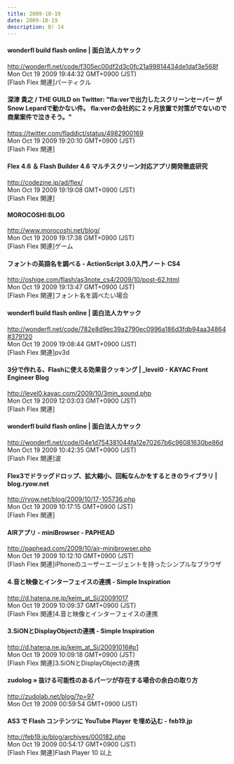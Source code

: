 ```yaml
---
title: 2009-10-19
date: 2009-10-19
description: B! 14
---
```


#### wonderfl build flash online | 面白法人カヤック
http://wonderfl.net/code/f305ec00df2d3c0fc21a99814434de1daf3e568f<br>
Mon Oct 19 2009 19:44:32 GMT+0900 (JST)<br>
[Flash Flex 関連]パーティクル


#### 深津 貴之 / THE GUILD on Twitter: "fla:verで出力したスクリーンセーバー が Snow Lepardで動かない件。 fla:verの会社的に２ヶ月放置で対策がでないので商業案件で泣きそう。"
https://twitter.com/fladdict/status/4982900169<br>
Mon Oct 19 2009 19:20:10 GMT+0900 (JST)<br>
[Flash Flex 関連]


#### Flex 4.6 ＆ Flash Builder 4.6 マルチスクリーン対応アプリ開発徹底研究
http://codezine.jp/ad/flex/<br>
Mon Oct 19 2009 19:19:08 GMT+0900 (JST)<br>
[Flash Flex 関連]


#### MOROCOSHI:BLOG
http://www.morocoshi.net/blog/<br>
Mon Oct 19 2009 19:17:38 GMT+0900 (JST)<br>
[Flash Flex 関連]ゲーム


#### フォントの英語名を調べる - ActionScript 3.0入門ノート CS4
http://oshige.com/flash/as3note_cs4/2009/10/post-62.html<br>
Mon Oct 19 2009 19:13:47 GMT+0900 (JST)<br>
[Flash Flex 関連]フォント名を調べたい場合


#### wonderfl build flash online | 面白法人カヤック
http://wonderfl.net/code/782e8d9ec39a2790ec0996a186d3fdb94aa34864#379120<br>
Mon Oct 19 2009 19:08:44 GMT+0900 (JST)<br>
[Flash Flex 関連]pv3d


#### 3分で作れる、Flashに使える効果音クッキング | _level0 - KAYAC Front Engineer Blog
http://level0.kayac.com/2009/10/3min_sound.php<br>
Mon Oct 19 2009 12:03:03 GMT+0900 (JST)<br>
[Flash Flex 関連]


#### wonderfl build flash online | 面白法人カヤック
http://wonderfl.net/code/04e1d754381044fa12e70267b6c96081630be86d<br>
Mon Oct 19 2009 10:42:35 GMT+0900 (JST)<br>
[Flash Flex 関連]波


#### Flex3でドラッグドロップ、拡大縮小、回転なんかをするときのライブラリ | blog.ryow.net
http://ryow.net/blog/2009/10/17-105736.php<br>
Mon Oct 19 2009 10:17:15 GMT+0900 (JST)<br>
[Flash Flex 関連]


#### AIRアプリ - miniBrowser - PAPHEAD
http://paphead.com/2009/10/air-minibrowser.php<br>
Mon Oct 19 2009 10:12:10 GMT+0900 (JST)<br>
[Flash Flex 関連]iPhoneのユーザーエージェントを持ったシンプルなブラウザ


#### 4.音と映像とインターフェイスの連携 - Simple Inspiration
http://d.hatena.ne.jp/keim_at_Si/20091017<br>
Mon Oct 19 2009 10:09:37 GMT+0900 (JST)<br>
[Flash Flex 関連]4.音と映像とインターフェイスの連携


#### 3.SiONとDisplayObjectの連携 - Simple Inspiration
http://d.hatena.ne.jp/keim_at_Si/20091016#p1<br>
Mon Oct 19 2009 10:09:18 GMT+0900 (JST)<br>
[Flash Flex 関連]3.SiONとDisplayObjectの連携


#### zudolog » 抜ける可能性のあるパーツが存在する場合の余白の取り方
http://zudolab.net/blog/?p=97<br>
Mon Oct 19 2009 00:59:54 GMT+0900 (JST)<br>


#### AS3 で Flash コンテンツに YouTube Player を埋め込む - feb19.jp
http://feb19.jp/blog/archives/000182.php<br>
Mon Oct 19 2009 00:54:17 GMT+0900 (JST)<br>
[Flash Flex 関連]Flash Player 10 以上


